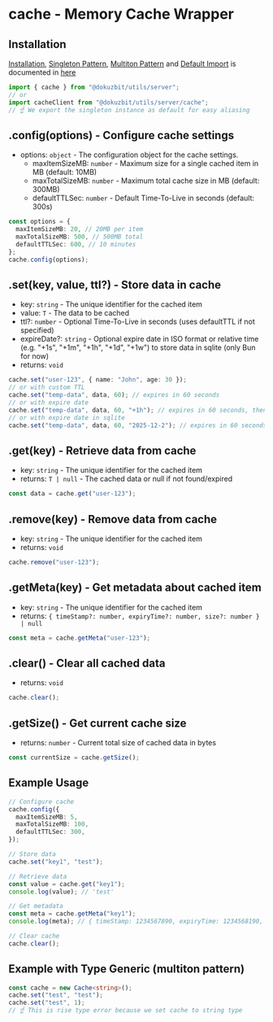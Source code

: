 # cache - Memory Cache Wrapper

## Installation

[Installation](../common.md#installation), [Singleton Pattern](../common.md#singleton-pattern), [Multiton Pattern](../common.md#multiton-pattern) and [Default Import](../common.md#default-import) is documented in [here](../common.md)

```ts
import { cache } from "@dokuzbit/utils/server";
// or
import cacheClient from "@dokuzbit/utils/server/cache";
// ☝️ We export the singleton instance as default for easy aliasing
```

## .config(options) - Configure cache settings

- options: `object` - The configuration object for the cache settings.
  - maxItemSizeMB: `number` - Maximum size for a single cached item in MB (default: 10MB)
  - maxTotalSizeMB: `number` - Maximum total cache size in MB (default: 300MB)
  - defaultTTLSec: `number` - Default Time-To-Live in seconds (default: 300s)

```ts
const options = {
  maxItemSizeMB: 20, // 20MB per item
  maxTotalSizeMB: 500, // 500MB total
  defaultTTLSec: 600, // 10 minutes
};
cache.config(options);
```

## .set(key, value, ttl?) - Store data in cache

- key: `string` - The unique identifier for the cached item
- value: `T` - The data to be cached
- ttl?: `number` - Optional Time-To-Live in seconds (uses defaultTTL if not specified)
- expireDate?: `string` - Optional expire date in ISO format or relative time (e.g. "+1s", "+1m", "+1h", "+1d", "+1w") to store data in sqlite (only Bun for now)
- returns: `void`

```ts
cache.set("user-123", { name: "John", age: 30 });
// or with custom TTL
cache.set("temp-data", data, 60); // expires in 60 seconds
// or with expire date
cache.set("temp-data", data, 60, "+1h"); // expires in 60 seconds, then keep in sqlite for 1 hour
// or with expire date in sqlite
cache.set("temp-data", data, 60, "2025-12-2"); // expires in 60 seconds, then keep in sqlite until 2025-12-2
```

## .get(key) - Retrieve data from cache

- key: `string` - The unique identifier for the cached item
- returns: `T | null` - The cached data or null if not found/expired

```ts
const data = cache.get("user-123");
```

## .remove(key) - Remove data from cache

- key: `string` - The unique identifier for the cached item
- returns: `void`

```ts
cache.remove("user-123");
```

## .getMeta(key) - Get metadata about cached item

- key: `string` - The unique identifier for the cached item
- returns: `{ timeStamp?: number, expiryTime?: number, size?: number } | null`

```ts
const meta = cache.getMeta("user-123");
```

## .clear() - Clear all cached data

- returns: `void`

```ts
cache.clear();
```

## .getSize() - Get current cache size

- returns: `number` - Current total size of cached data in bytes

```ts
const currentSize = cache.getSize();
```

## Example Usage

```ts
// Configure cache
cache.config({
  maxItemSizeMB: 5,
  maxTotalSizeMB: 100,
  defaultTTLSec: 300,
});

// Store data
cache.set("key1", "test");

// Retrieve data
const value = cache.get("key1");
console.log(value); // 'test'

// Get metadata
const meta = cache.getMeta("key1");
console.log(meta); // { timeStamp: 1234567890, expiryTime: 1234568190, size: 4 }

// Clear cache
cache.clear();
```

## Example with Type Generic (multiton pattern)

```ts
const cache = new Cache<string>();
cache.set("test", "test");
cache.set("test", 1);
// ☝️ This is rise type error because we set cache to string type
```
